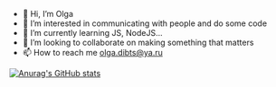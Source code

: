 - 👋 Hi, I’m Olga
- 👀 I’m interested in communicating with people and do some code
- 🌱 I’m currently learning JS, NodeJS...
- 💞️ I’m looking to collaborate on making something that matters 
- 📫 How to reach me olga.dibts@ya.ru

<!---
Lgkrsnv/Lgkrsnv is a ✨ special ✨ repository because its `README.md` (this file) appears on your GitHub profile.
You can click the Preview link to take a look at your changes.
--->
[![Anurag's GitHub stats](https://github-readme-stats.vercel.app/api?username=anuraghazra)](https://github.com/anuraghazra/github-readme-stats)

